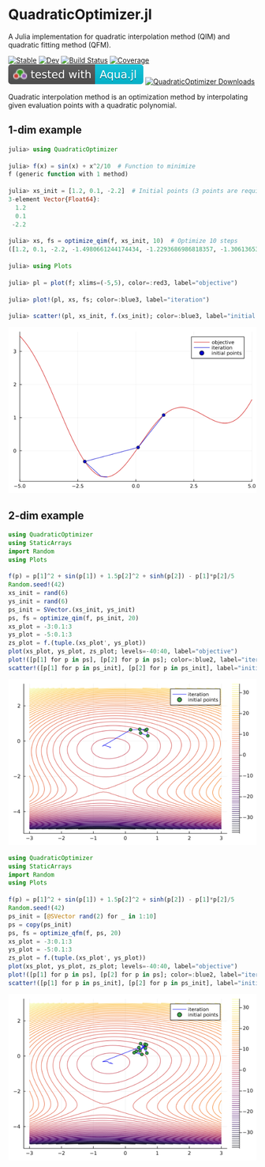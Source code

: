 # QuadraticOptimizer.jl

A Julia implementation for quadratic interpolation method (QIM) and quadratic fitting method (QFM).

[![Stable](https://img.shields.io/badge/docs-stable-blue.svg)](https://hyrodium.github.io/QuadraticOptimizer.jl/stable)
[![Dev](https://img.shields.io/badge/docs-dev-blue.svg)](https://hyrodium.github.io/QuadraticOptimizer.jl/dev)
[![Build Status](https://github.com/hyrodium/QuadraticOptimizer.jl/workflows/CI/badge.svg)](https://github.com/hyrodium/QuadraticOptimizer.jl/actions)
[![Coverage](https://codecov.io/gh/hyrodium/QuadraticOptimizer.jl/branch/main/graph/badge.svg)](https://codecov.io/gh/hyrodium/QuadraticOptimizer.jl)
[![Aqua QA](https://raw.githubusercontent.com/JuliaTesting/Aqua.jl/master/badge.svg)](https://github.com/JuliaTesting/Aqua.jl)
[![QuadraticOptimizer Downloads](https://shields.io/endpoint?url=https://pkgs.genieframework.com/api/v1/badge/QuadraticOptimizer)](https://pkgs.genieframework.com?packages=QuadraticOptimizer)

Quadratic interpolation method is an optimization method by interpolating given evaluation points with a quadratic polynomial.

## 1-dim example
```julia
julia> using QuadraticOptimizer

julia> f(x) = sin(x) + x^2/10  # Function to minimize
f (generic function with 1 method)

julia> xs_init = [1.2, 0.1, -2.2]  # Initial points (3 points are required to construct parabola)
3-element Vector{Float64}:
  1.2
  0.1
 -2.2

julia> xs, fs = optimize_qim(f, xs_init, 10)  # Optimize 10 steps
([1.2, 0.1, -2.2, -1.4980661244174434, -1.2293686986818357, -1.3061365335230135, -1.3059492270208548, -1.3064424808417185, -1.3064400170208186, -1.306440099017006, -1.3066465256797584, -1.306452471584103, -1.3064400463690848], [1.0760390859672262, 0.10083341664682816, -0.32449640381959, -0.7729361131769432, -0.7911428696877567, -0.79458228390424, -0.7945821972306206, -0.7945823375579667, -0.7945823375615284, -0.7945823375615235, -0.7945823127123063, -0.7945823374710272, -0.7945823375615275])

julia> using Plots

julia> pl = plot(f; xlims=(-5,5), color=:red3, label="objective")

julia> plot!(pl, xs, fs; color=:blue3, label="iteration")

julia> scatter!(pl, xs_init, f.(xs_init); color=:blue3, label="initial points")
```

![](docs/src/img/qim-1-dim.png)

## 2-dim example

```julia
using QuadraticOptimizer
using StaticArrays
import Random
using Plots

f(p) = p[1]^2 + sin(p[1]) + 1.5p[2]^2 + sinh(p[2]) - p[1]*p[2]/5
Random.seed!(42)
xs_init = rand(6)
ys_init = rand(6)
ps_init = SVector.(xs_init, ys_init)
ps, fs = optimize_qim(f, ps_init, 20)
xs_plot = -3:0.1:3
ys_plot = -5:0.1:3
zs_plot = f.(tuple.(xs_plot', ys_plot))
plot(xs_plot, ys_plot, zs_plot; levels=-40:40, label="objective")
plot!([p[1] for p in ps], [p[2] for p in ps]; color=:blue2, label="iteration")
scatter!([p[1] for p in ps_init], [p[2] for p in ps_init], label="initial points")
```

![](docs/src/img/qim-2-dim.png)

```julia
using QuadraticOptimizer
using StaticArrays
import Random
using Plots

f(p) = p[1]^2 + sin(p[1]) + 1.5p[2]^2 + sinh(p[2]) - p[1]*p[2]/5
Random.seed!(42)
ps_init = [@SVector rand(2) for _ in 1:10]
ps = copy(ps_init)
ps, fs = optimize_qfm(f, ps, 20)
xs_plot = -3:0.1:3
ys_plot = -5:0.1:3
zs_plot = f.(tuple.(xs_plot', ys_plot))
plot(xs_plot, ys_plot, zs_plot; levels=-40:40, label="objective")
plot!([p[1] for p in ps], [p[2] for p in ps]; color=:blue2, label="iteration")
scatter!([p[1] for p in ps_init], [p[2] for p in ps_init], label="initial points")
```

![](docs/src/img/qfm-2-dim.png)
